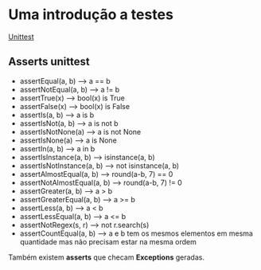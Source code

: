 # Uma introdução a testes

[Unittest](https://docs.python.org/3/library/unittest.html)

## Asserts unittest

- assertEqual(a, b) --> a == b
- assertNotEqual(a, b) --> a != b
- assertTrue(x) --> bool(x) is True
- assertFalse(x) --> bool(x) is False
- assertIs(a, b) --> a is b
- assertIsNot(a, b) --> a is not b
- assertIsNotNone(a) --> a is not None
- assertIsNone(a) --> a is None
- assertIn(a, b) --> a in b
- assertIsInstance(a, b) --> isinstance(a, b)
- assertIsNotInstance(a, b) --> not isinstance(a, b)
- assertAlmostEqual(a, b) --> round(a-b, 7) == 0
- assertNotAlmostEqual(a, b) --> round(a-b, 7) != 0
- assertGreater(a, b) --> a > b
- assertGreaterEqual(a, b) --> a >= b
- assertLess(a, b) --> a < b
- assertLessEqual(a, b) --> a <= b
- assertNotRegex(s, r) --> not r.search(s)
- assertCountEqual(a, b) --> a e b tem os mesmos elementos em mesma quantidade mas não precisam estar na mesma ordem

Também existem **asserts** que checam **Exceptions** geradas.
